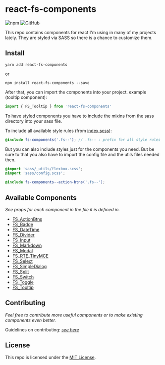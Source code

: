 # react-fs-components

[![npm](https://img.shields.io/npm/v/react-fs-components.svg)](https://npmjs.com/package/react-fs-components) [![GitHub](https://img.shields.io/github/license/florianstahr/react-fs-components.svg?colorB=brightgreen)](https://github.com/florianstahr/react-fs-components)


This repo contains components for react I'm using in many of my projects lately. They are styled via SASS so there is a chance to customize them.

## Install

```
yarn add react-fs-components
```

or

```
npm install react-fs-components --save
```

After that, you can import the components into your project.
example (tooltip component):

```javascript
import { FS_Tooltip } from 'react-fs-components'
```

To have styled components you have to include the mixins from the sass directory into your sass file.

To include all available style rules (from [index.scss](https://github.com/florianstahr/react-fs-components/blob/master/sass/index.scss)):
```scss
@include fs-components('.fs--'); // .fs-- : prefix for all style rules
``` 

But you can also include styles just for the components you need. But be sure to that you also have to import the config file and the utils files needed then.

```scss
@import 'sass/_utils/flexbox.scss';
@import 'sass/config.scss';

@include fs-components--action-btns('.fs--');
```

## Available Components

*See props for each component in the file it is defined in.*

- [FS_ActionBtns](https://github.com/florianstahr/react-fs-components/blob/master/src/components/action-btns/action-btns.component.jsx)
- [FS_Badge](https://github.com/florianstahr/react-fs-components/blob/master/src/components/badge/badge.component.jsx)
- [FS_DateTime](https://github.com/florianstahr/react-fs-components/blob/master/src/components/datetime/datetime.component.jsx)
- [FS_Divider](https://github.com/florianstahr/react-fs-components/blob/master/src/components/divider/divider.component.jsx)
- [FS_Input](https://github.com/florianstahr/react-fs-components/blob/master/src/components/input/input.component.jsx)
- [FS_Markdown](https://github.com/florianstahr/react-fs-components/blob/master/src/components/markdown/markdown.component.jsx)
- [FS_Modal](https://github.com/florianstahr/react-fs-components/blob/master/src/components/modal/modal.component.jsx)
- [FS_RTE_TinyMCE](https://github.com/florianstahr/react-fs-components/blob/master/src/components/rte-tinymce/rte-tinymce.component.jsx)
- [FS_Select](https://github.com/florianstahr/react-fs-components/blob/master/src/components/select/select.component.jsx)
- [FS_SimpleDialog](https://github.com/florianstahr/react-fs-components/blob/master/src/components/simple-dialog/simple-dialog.component.jsx)
- [FS_Split](https://github.com/florianstahr/react-fs-components/blob/master/src/components/split/split.component.jsx)
- [FS_Switch](https://github.com/florianstahr/react-fs-components/blob/master/src/components/switch/switch.component.jsx)
- [FS_Toggle](https://github.com/florianstahr/react-fs-components/blob/master/src/components/toggle/toggle.component.jsx)
- [FS_Tooltip](https://github.com/florianstahr/react-fs-components/blob/master/src/components/tooltip/tooltip.component.jsx)

## Contributing

*Feel free to contribute more useful components or to make existing components even better.*

Guidelines on contributing: *[see here](https://github.com/florianstahr/react-fs-components/blob/master/CONTRIBUTING.md)*

## License

This repo is licensed under the [MIT License](https://github.com/florianstahr/react-fs-components/blob/master/LICENSE).

